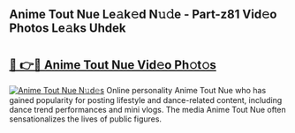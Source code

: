 ## Anime Tout Nue Le𝚊k𝚎d N𝚞𝚍e - Part-z81 Vid𝚎o Photos Le𝚊ks Uhdek

# <h2><a href="http://fbaru5.evod.top/?m=Anime+Tout+Nue">🔗 👉🔴 Anime Tout Nue Vid𝚎o Ph𝚘t𝚘s</a></h2>

[![Anime Tout Nue N𝚞d𝚎s](https://i.imgur.com/8V9OHl7.gif)](http://fbaru5.evod.top/?m=Anime+Tout+Nue)
Online personality Anime Tout Nue who has gained popularity for posting lifestyle and dance-related content, including dance trend performances and mini vlogs. The media Anime Tout Nue often sensationalizes the lives of public figures. 
